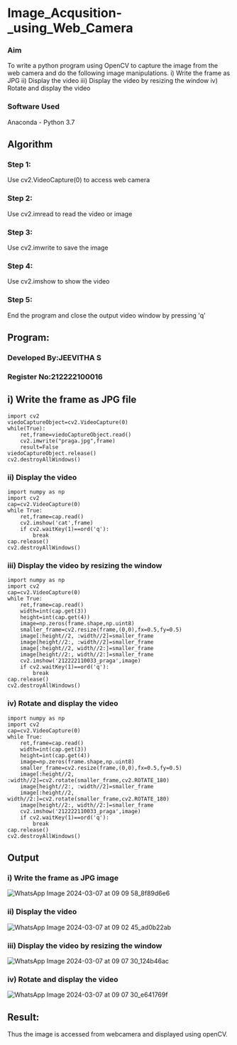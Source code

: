 # Image_Acqusition-_using_Web_Camera
### Aim
To write a python program using OpenCV to capture the image from the web camera and do the following image manipulations. i) Write the frame as JPG ii) Display the video iii) Display the video by resizing the window iv) Rotate and display the video

### Software Used
Anaconda - Python 3.7
## Algorithm
### Step 1:
Use cv2.VideoCapture(0) to access web camera
### Step 2:
Use cv2.imread to read the video or image
### Step 3:
Use cv2.imwrite to save the image
### Step 4:
Use cv2.imshow to show the video
### Step 5:
End the program and close the output video window by pressing 'q'

## Program:
### Developed By:JEEVITHA S
### Register No:212222100016
## i) Write the frame as JPG file
```
import cv2
viedoCaptureObject=cv2.VideoCapture(0)
while(True):
    ret,frame=viedoCaptureObject.read()
    cv2.imwrite("praga.jpg",frame)
    result=False
viedoCaptureObject.release()
cv2.destroyAllWindows()
```
### ii) Display the video
```
import numpy as np
import cv2
cap=cv2.VideoCapture(0)
while True:
    ret,frame=cap.read()
    cv2.imshow('cat',frame)
    if cv2.waitKey(1)==ord('q'):
        break
cap.release()
cv2.destroyAllWindows()
```
### iii) Display the video by resizing the window
```
import numpy as np
import cv2
cap=cv2.VideoCapture(0)
while True:
    ret,frame=cap.read()
    width=int(cap.get(3))
    height=int(cap.get(4))
    image=np.zeros(frame.shape,np.uint8)
    smaller_frame=cv2.resize(frame,(0,0),fx=0.5,fy=0.5)
    image[:height//2, :width//2]=smaller_frame
    image[height//2:, :width//2]=smaller_frame
    image[:height//2, width//2:]=smaller_frame
    image[height//2:, width//2:]=smaller_frame
    cv2.imshow('212222110033_praga',image)
    if cv2.waitKey(1)==ord('q'):
        break
cap.release()
cv2.destroyAllWindows()
```
### iv) Rotate and display the video
```
import numpy as np
import cv2
cap=cv2.VideoCapture(0)
while True:
    ret,frame=cap.read()
    width=int(cap.get(3))
    height=int(cap.get(4))
    image=np.zeros(frame.shape,np.uint8)
    smaller_frame=cv2.resize(frame,(0,0),fx=0.5,fy=0.5)
    image[:height//2, :width//2]=cv2.rotate(smaller_frame,cv2.ROTATE_180)
    image[height//2:, :width//2]=smaller_frame
    image[:height//2, width//2:]=cv2.rotate(smaller_frame,cv2.ROTATE_180)
    image[height//2:, width//2:]=smaller_frame
    cv2.imshow('212222110033_praga',image)
    if cv2.waitKey(1)==ord('q'):
        break
cap.release()
cv2.destroyAllWindows()
```
## Output
### i) Write the frame as JPG image
![WhatsApp Image 2024-03-07 at 09 09 58_8f89d6e6](https://github.com/pragachellapillai/Image_Acqusition-_using_Web_Camera/assets/148254952/62ecbcb4-de26-4088-b0f3-143ea1ab3e14)
### ii) Display the video
![WhatsApp Image 2024-03-07 at 09 02 45_ad0b22ab](https://github.com/pragachellapillai/Image_Acqusition-_using_Web_Camera/assets/148254952/c622381b-4082-4881-8a80-308b482e0589)
### iii) Display the video by resizing the window
![WhatsApp Image 2024-03-07 at 09 07 30_124b46ac](https://github.com/pragachellapillai/Image_Acqusition-_using_Web_Camera/assets/148254952/fcf504ad-0a39-4963-bb9e-0507a2861a54)
### iv) Rotate and display the video
![WhatsApp Image 2024-03-07 at 09 07 30_e641769f](https://github.com/pragachellapillai/Image_Acqusition-_using_Web_Camera/assets/148254952/55bdebf9-ceb0-47d8-98bd-ea3c567da5c4)
## Result:
Thus the image is accessed from webcamera and displayed using openCV.
